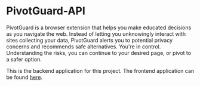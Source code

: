 ﻿# PivotGuard-API

PivotGuard is a browser extension that helps you make educated decisions as you navigate the web. Instead of letting you unknowingly interact with sites collecting your data, PivotGuard alerts you to potential privacy concerns and recommends safe alternatives. You're in control. Understanding the risks, you can continue to your desired page, or pivot to a safer option.

This is the backend application for this project. The frontend application can be found [here](https://github.com/KokonutGamer/pivot-guard).
